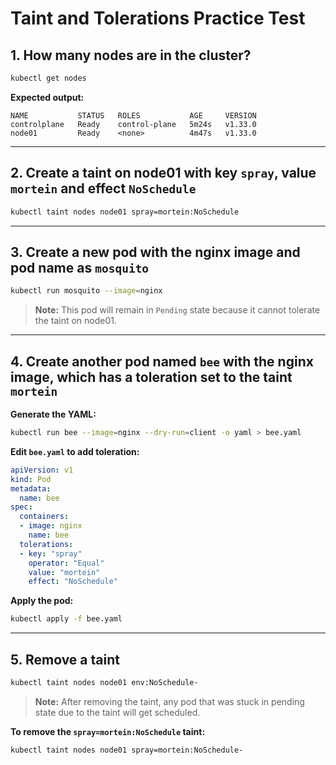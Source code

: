 # Taint and Tolerations Practice Test

## 1. How many nodes are in the cluster?

```sh
kubectl get nodes
```

**Expected output:**
```
NAME           STATUS   ROLES           AGE     VERSION
controlplane   Ready    control-plane   5m24s   v1.33.0
node01         Ready    <none>          4m47s   v1.33.0
```

---

## 2. Create a taint on node01 with key `spray`, value `mortein` and effect `NoSchedule`

```sh
kubectl taint nodes node01 spray=mortein:NoSchedule
```

---

## 3. Create a new pod with the nginx image and pod name as `mosquito`

```sh
kubectl run mosquito --image=nginx
```

> **Note:** This pod will remain in `Pending` state because it cannot tolerate the taint on node01.

---

## 4. Create another pod named `bee` with the nginx image, which has a toleration set to the taint `mortein`

**Generate the YAML:**
```sh
kubectl run bee --image=nginx --dry-run=client -o yaml > bee.yaml
```

**Edit `bee.yaml` to add toleration:**
```yaml
apiVersion: v1
kind: Pod
metadata:
  name: bee
spec:
  containers:
  - image: nginx
    name: bee
  tolerations:
  - key: "spray"
    operator: "Equal"
    value: "mortein"
    effect: "NoSchedule"
```

**Apply the pod:**
```sh
kubectl apply -f bee.yaml
```

---

## 5. Remove a taint

```sh
kubectl taint nodes node01 env:NoSchedule-
```

> **Note:** After removing the taint, any pod that was stuck in pending state due to the taint will get scheduled.

**To remove the `spray=mortein:NoSchedule` taint:**
```sh
kubectl taint nodes node01 spray=mortein:NoSchedule-
```
